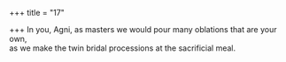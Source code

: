 +++
title = "17"

+++
In you, Agni, as masters we would pour many oblations that are  your own,  
as we make the twin bridal processions at the sacrificial meal.  